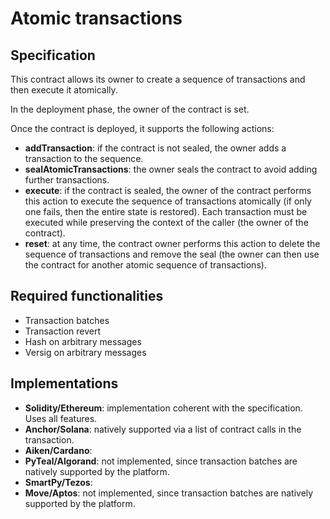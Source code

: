 # Atomic transactions

## Specification

This contract allows its owner to create a sequence of transactions and then execute it atomically.

In the deployment phase, the owner of the contract is set.

Once the contract is deployed, it supports the following actions:
- **addTransaction**: if the contract is not sealed, the owner adds a transaction to the sequence.
- **sealAtomicTransactions**: the owner seals the contract to avoid adding further transactions.
- **execute**: if the contract is sealed, the owner of the contract performs this action to execute the sequence of transactions atomically (if only one fails, then the entire state is restored).
Each transaction must be executed while preserving the context of the caller (the owner of the contract).
- **reset**: at any time, the contract owner performs this action to delete the sequence of transactions and remove the seal (the owner can then use the contract for another atomic sequence of transactions).

## Required functionalities
- Transaction batches
- Transaction revert
- Hash on arbitrary messages
- Versig on arbitrary messages

## Implementations
- **Solidity/Ethereum**: implementation coherent with the specification. Uses all features.
- **Anchor/Solana**: natively supported via a list of contract calls in the transaction.
- **Aiken/Cardano**:
- **PyTeal/Algorand**: not implemented, since transaction batches are natively supported by the platform.
- **SmartPy/Tezos**:
- **Move/Aptos**: not implemented, since transaction batches are natively supported by the platform.

